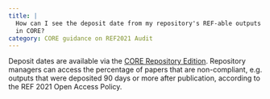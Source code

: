 ```yaml
---
title: |
  How can I see the deposit date from my repository's REF-able outputs
  in CORE?
category: CORE guidance on REF2021 Audit
---
```

Deposit dates are available via the
[CORE Repositorу Edition](~services/repository-edition). Repository
managers can access the percentage of papers that are non-compliant,
e.g. outputs that were deposited 90 days or more after publication,
according to the REF 2021 Open Access Policy.
